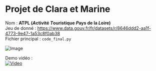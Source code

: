 # Projet de Clara et Marine

Nom : **ATPL (*A*ctivité *T*ouristique *P*ays de la *L*oire)**<br>
Jeu de donné : https://www.data.gouv.fr/fr/datasets/r/8646ddd2-aa1f-4773-9e47-1a53c8f0ab38<br>
Fichier principal : `code_final.py`

![Image](https://i.imgur.com/UTooj9M.png)

Demo vidéo :<br>
[![Video](https://img.youtube.com/vi/7ZCC7v51VMk/0.jpg)](https://www.youtube.com/watch?v=7ZCC7v51VMk)
